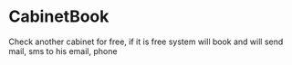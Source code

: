 # CabinetBook
Check another cabinet for free, if it is free system will book and will send mail, sms to his email, phone 
